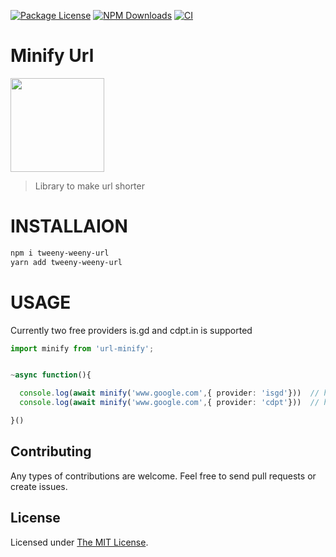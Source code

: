  <p float="left">
<a href="https://www.npmjs.com/package/url-minify"><img src="https://img.shields.io/npm/l/url-minify"" alt="Package License" /></a>
<a href="https://www.npmjs.com/package/url-minify"><img src="https://img.shields.io/npm/dw/url-minify"" alt="NPM Downloads" /></a>
 <a href="https://www.npmjs.com/package/url-minify"><img src="https://github.com/rubiin/tweeny-weeny/workflows/CI/badge.svg" alt="CI" /></a> 

</p>


# Minify Url

<img src="https://i.imgur.com/gbXDQyL.png" height="150">


> Library to make url shorter

# INSTALLAION

```sh
npm i tweeny-weeny-url
yarn add tweeny-weeny-url

```

# USAGE


Currently two free providers is.gd and cdpt.in is supported

```ts
import minify from 'url-minify';


~async function(){

  console.log(await minify('www.google.com',{ provider: 'isgd'}))  // https://is.gd/PTkruq
  console.log(await minify('www.google.com',{ provider: 'cdpt'}))  // https://cdpt.in/ab

}()


```


## Contributing

Any types of contributions are welcome. Feel free to send pull requests or create issues.

## License

Licensed under [The MIT License](LICENSE).
